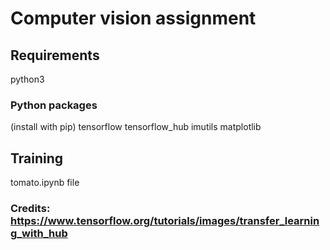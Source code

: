 # Computer vision assignment

## Requirements
python3
### Python packages
(install with pip)
tensorflow
tensorflow_hub
imutils
matplotlib

## Training

tomato.ipynb file




### Credits: https://www.tensorflow.org/tutorials/images/transfer_learning_with_hub
